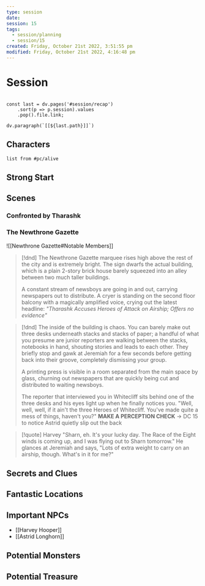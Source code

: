 ```yaml
---
type: session
date: 
session: 15
tags:
  - session/planning
  - session/15
created: Friday, October 21st 2022, 3:51:55 pm
modified: Friday, October 21st 2022, 4:16:48 pm
---
```


# Session

```dataviewjs

const last = dv.pages('#session/recap')
	.sort(p => p.session).values
	.pop().file.link;

dv.paragraph(`[[${last.path}]]`)

```

## Characters

```dataview
list from #pc/alive
```

## Strong Start

## Scenes

### Confronted by Tharashk

### The Newthrone Gazette

![[Newthrone Gazette#Notable Members]]

> [!dnd]
> The Newthrone Gazette marquee rises high above the rest of the city and is extremely bright. The sign dwarfs the actual building, which is a plain 2-story brick house barely squeezed into an alley between two much taller buildings.
>
> A constant stream of newsboys are going in and out, carrying newspapers out to distribute. A cryer is standing on the second floor balcony with a magically amplified voice, crying out the latest headline: _"Tharashk Accuses Heroes of Attack on Airship; Offers no evidence"_

> [!dnd]
> The inside of the building is chaos. You can barely make out three desks underneath stacks and stacks of paper; a handful of what you presume are junior reporters are walking between the stacks, notebooks in hand, shouting stories and leads to each other. They briefly stop and gawk at Jeremiah for a few seconds before getting back into their groove, completely dismissing your group.
>
> A printing press is visible in a room separated from the main space by glass, churning out newspapers that are quickly being cut and distributed to waiting newsboys.
>
> The reporter that interviewed you in Whitecliff sits behind one of the three desks and his eyes light up when he finally notices you. "Well, well, well, if it ain't the three Heroes of Whitecliff. You've made quite a mess of things, haven't you?"
> **MAKE A PERCEPTION CHECK** -> DC 15 to notice Astrid quietly slip out the back

> [!quote] Harvey
> "Sharn, eh. It's your lucky day. The Race of the Eight winds is coming up, and I was flying out to Sharn tomorrow." He glances at Jeremiah and says, "Lots of extra weight to carry on an airship, though. What's in it for me?"

## Secrets and Clues

## Fantastic Locations

## Important NPCs

- [[Harvey Hooper]]
- [[Astrid Longhorn]]

## Potential Monsters

## Potential Treasure
